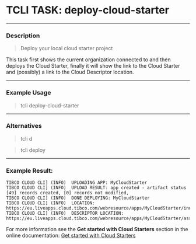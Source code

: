 # TCLI TASK: deploy-cloud-starter

---
### Description
> Deploy your local cloud starter project

This task first shows the current organization connected to and then deploys the Cloud Starter, finally it will show the link to the Cloud Starter and (possibly) a link to the Cloud Descriptor location.

---
### Example Usage
> tcli deploy-cloud-starter

---
### Alternatives
> tcli d

> tcli deploy

---
### Example Result:

```console
TIBCO CLOUD CLI] (INFO)  UPLOADING APP: MyCloudStarter
TIBCO CLOUD CLI] (INFO)  UPLOAD RESULT: app created - artifact status [49] records created, [0] records not modified,
TIBCO CLOUD CLI] (INFO)  DONE DEPLOYING: MyCloudStarter
TIBCO CLOUD CLI] (INFO)  LOCATION: https://eu.liveapps.cloud.tibco.com/webresource/apps/MyCloudStarter/index.html
TIBCO CLOUD CLI] (INFO)  DESCRIPTOR LOCATION: https://eu.liveapps.cloud.tibco.com/webresource/apps/MyCloudStarter/assets/cloudstarter.json 
```

For more information see the **Get started with Cloud Starters** section in the online documentation:
[Get started with Cloud Starters](https://tibcosoftware.github.io/TCSToolkit/cli/tutorials/003_Get_Started_With_Cloud_Starters/)
